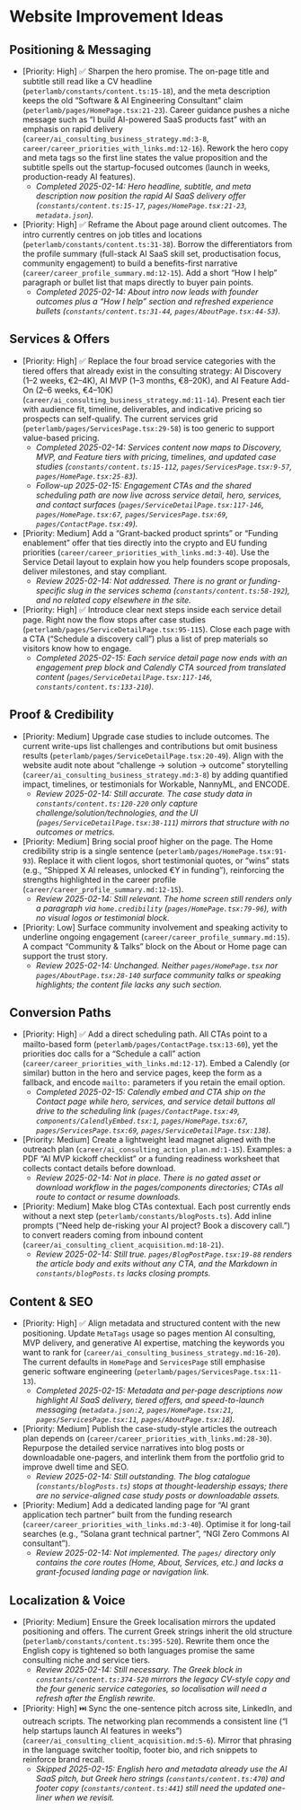 # Website Improvement Ideas

## Positioning & Messaging
- [Priority: High] ✅ Sharpen the hero promise. The on-page title and subtitle still read like a CV headline (`peterlamb/constants/content.ts:15-18`), and the meta description keeps the old “Software & AI Engineering Consultant” claim (`peterlamb/pages/HomePage.tsx:21-23`). Career guidance pushes a niche message such as “I build AI-powered SaaS products fast” with an emphasis on rapid delivery (`career/ai_consulting_business_strategy.md:3-8`, `career/career_priorities_with_links.md:12-16`). Rework the hero copy and meta tags so the first line states the value proposition and the subtitle spells out the startup-focused outcomes (launch in weeks, production-ready AI features).
  - _Completed 2025-02-14: Hero headline, subtitle, and meta description now position the rapid AI SaaS delivery offer (`constants/content.ts:15-17`, `pages/HomePage.tsx:21-23`, `metadata.json`)._
- [Priority: High] ✅ Reframe the About page around client outcomes. The intro currently centres on job titles and locations (`peterlamb/constants/content.ts:31-38`). Borrow the differentiators from the profile summary (full-stack AI SaaS skill set, productisation focus, community engagement) to build a benefits-first narrative (`career/career_profile_summary.md:12-15`). Add a short “How I help” paragraph or bullet list that maps directly to buyer pain points.
  - _Completed 2025-02-14: About intro now leads with founder outcomes plus a “How I help” section and refreshed experience bullets (`constants/content.ts:31-44`, `pages/AboutPage.tsx:44-53`)._

## Services & Offers
- [Priority: High] ✅ Replace the four broad service categories with the tiered offers that already exist in the consulting strategy: AI Discovery (1–2 weeks, €2–4K), AI MVP (1–3 months, €8–20K), and AI Feature Add-On (2–6 weeks, €4–10K) (`career/ai_consulting_business_strategy.md:11-14`). Present each tier with audience fit, timeline, deliverables, and indicative pricing so prospects can self-qualify. The current services grid (`peterlamb/pages/ServicesPage.tsx:29-58`) is too generic to support value-based pricing.
  - _Completed 2025-02-14: Services content now maps to Discovery, MVP, and Feature tiers with pricing, timelines, and updated case studies (`constants/content.ts:15-112`, `pages/ServicesPage.tsx:9-57`, `pages/HomePage.tsx:25-83`)._
  - _Follow-up 2025-02-15: Engagement CTAs and the shared scheduling path are now live across service detail, hero, services, and contact surfaces (`pages/ServiceDetailPage.tsx:117-146`, `pages/HomePage.tsx:67`, `pages/ServicesPage.tsx:69`, `pages/ContactPage.tsx:49`)._
- [Priority: Medium] Add a “Grant-backed product sprints” or “Funding enablement” offer that ties directly into the crypto and EU funding priorities (`career/career_priorities_with_links.md:3-40`). Use the Service Detail layout to explain how you help founders scope proposals, deliver milestones, and stay compliant.
  - _Review 2025-02-14: Not addressed. There is no grant or funding-specific slug in the services schema (`constants/content.ts:58-192`), and no related copy elsewhere in the site._
- [Priority: High] ✅ Introduce clear next steps inside each service detail page. Right now the flow stops after case studies (`peterlamb/pages/ServiceDetailPage.tsx:95-115`). Close each page with a CTA (“Schedule a discovery call”) plus a list of prep materials so visitors know how to engage.
  - _Completed 2025-02-15: Each service detail page now ends with an engagement prep block and Calendly CTA sourced from translated content (`pages/ServiceDetailPage.tsx:117-146`, `constants/content.ts:133-210`)._

## Proof & Credibility
- [Priority: Medium] Upgrade case studies to include outcomes. The current write-ups list challenges and contributions but omit business results (`peterlamb/pages/ServiceDetailPage.tsx:20-49`). Align with the website audit note about “challenge → solution → outcome” storytelling (`career/ai_consulting_business_strategy.md:3-8`) by adding quantified impact, timelines, or testimonials for Workable, NannyML, and ENCODE.
  - _Review 2025-02-14: Still accurate. The case study data in `constants/content.ts:120-220` only capture challenge/solution/technologies, and the UI (`pages/ServiceDetailPage.tsx:38-111`) mirrors that structure with no outcomes or metrics._
- [Priority: Medium] Bring social proof higher on the page. The Home credibility strip is a single sentence (`peterlamb/pages/HomePage.tsx:91-93`). Replace it with client logos, short testimonial quotes, or “wins” stats (e.g., “Shipped X AI releases, unlocked €Y in funding”), reinforcing the strengths highlighted in the career profile (`career/career_profile_summary.md:12-15`).
  - _Review 2025-02-14: Still relevant. The home screen still renders only a paragraph via `home.credibility` (`pages/HomePage.tsx:79-96`), with no visual logos or testimonial block._
- [Priority: Low] Surface community involvement and speaking activity to underline ongoing engagement (`career/career_profile_summary.md:15`). A compact “Community & Talks” block on the About or Home page can support the trust story.
  - _Review 2025-02-14: Unchanged. Neither `pages/HomePage.tsx` nor `pages/AboutPage.tsx:28-140` surface community talks or speaking highlights; the content file lacks any such section._

## Conversion Paths
- [Priority: High] ✅ Add a direct scheduling path. All CTAs point to a mailto-based form (`peterlamb/pages/ContactPage.tsx:13-60`), yet the priorities doc calls for a “Schedule a call” action (`career/career_priorities_with_links.md:12-17`). Embed a Calendly (or similar) button in the hero and service pages, keep the form as a fallback, and encode `mailto:` parameters if you retain the email option.
  - _Completed 2025-02-15: Calendly embed and CTA ship on the Contact page while hero, services, and service detail buttons all drive to the scheduling link (`pages/ContactPage.tsx:49`, `components/CalendlyEmbed.tsx:1`, `pages/HomePage.tsx:67`, `pages/ServicesPage.tsx:69`, `pages/ServiceDetailPage.tsx:138`)._
- [Priority: Medium] Create a lightweight lead magnet aligned with the outreach plan (`career/ai_consulting_action_plan.md:1-15`). Examples: a PDF “AI MVP kickoff checklist” or a funding readiness worksheet that collects contact details before download.
  - _Review 2025-02-14: Not in place. There is no gated asset or download workflow in the pages/components directories; CTAs all route to contact or resume downloads._
- [Priority: Medium] Make blog CTAs contextual. Each post currently ends without a next step (`peterlamb/constants/blogPosts.ts`). Add inline prompts (“Need help de-risking your AI project? Book a discovery call.”) to convert readers coming from inbound content (`career/ai_consulting_client_acquisition.md:18-21`).
  - _Review 2025-02-14: Still true. `pages/BlogPostPage.tsx:19-88` renders the article body and exits without any CTA, and the Markdown in `constants/blogPosts.ts` lacks closing prompts._

## Content & SEO
- [Priority: High] ✅ Align metadata and structured content with the new positioning. Update `MetaTags` usage so pages mention AI consulting, MVP delivery, and generative AI expertise, matching the keywords you want to rank for (`career/ai_consulting_business_strategy.md:16-20`). The current defaults in `HomePage` and `ServicesPage` still emphasise generic software engineering (`peterlamb/pages/ServicesPage.tsx:11-13`).
  - _Completed 2025-02-15: Metadata and per-page descriptions now highlight AI SaaS delivery, tiered offers, and speed-to-launch messaging (`metadata.json:2`, `pages/HomePage.tsx:21`, `pages/ServicesPage.tsx:11`, `pages/AboutPage.tsx:18`)._
- [Priority: Medium] Publish the case-study-style articles the outreach plan depends on (`career/career_priorities_with_links.md:28-30`). Repurpose the detailed service narratives into blog posts or downloadable one-pagers, and interlink them from the portfolio grid to improve dwell time and SEO.
  - _Review 2025-02-14: Still outstanding. The blog catalogue (`constants/blogPosts.ts`) stops at thought-leadership essays; there are no service-aligned case study posts or downloadable assets._
- [Priority: Medium] Add a dedicated landing page for “AI grant application tech partner” built from the funding research (`career/career_priorities_with_links.md:3-40`). Optimise it for long-tail searches (e.g., “Solana grant technical partner”, “NGI Zero Commons AI consultant”).
  - _Review 2025-02-14: Not implemented. The `pages/` directory only contains the core routes (Home, About, Services, etc.) and lacks a grant-focused landing page or navigation link._

## Localization & Voice
- [Priority: Medium] Ensure the Greek localisation mirrors the updated positioning and offers. The current Greek strings inherit the old structure (`peterlamb/constants/content.ts:395-520`). Rewrite them once the English copy is tightened so both languages promise the same consulting niche and service tiers.
  - _Review 2025-02-14: Still necessary. The Greek block in `constants/content.ts:374-520` mirrors the legacy CV-style copy and the four generic service categories, so localisation will need a refresh after the English rewrite._
- [Priority: High] ⏭️ Sync the one-sentence pitch across site, LinkedIn, and outreach scripts. The networking plan recommends a consistent line (“I help startups launch AI features in weeks”) (`career/ai_consulting_client_acquisition.md:5-6`). Mirror that phrasing in the language switcher tooltip, footer bio, and rich snippets to reinforce brand recall.
  - _Skipped 2025-02-15: English hero and metadata already use the AI SaaS pitch, but Greek hero strings (`constants/content.ts:470`) and footer copy (`constants/content.ts:441`) still need the updated one-liner when we revisit._
